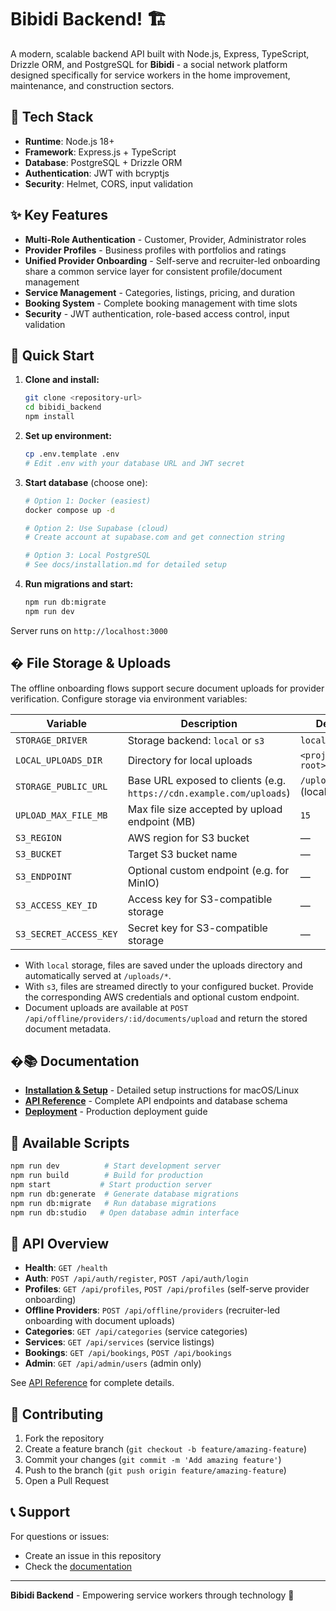# Bibidi Backend! 🏗️

A modern, scalable backend API built with Node.js, Express, TypeScript, Drizzle ORM, and PostgreSQL for **Bibidi** - a social network platform designed specifically for service workers in the home improvement, maintenance, and construction sectors.

## 🚀 Tech Stack

- **Runtime**: Node.js 18+
- **Framework**: Express.js + TypeScript
- **Database**: PostgreSQL + Drizzle ORM
- **Authentication**: JWT with bcryptjs
- **Security**: Helmet, CORS, input validation

## ✨ Key Features

- **Multi-Role Authentication** - Customer, Provider, Administrator roles
- **Provider Profiles** - Business profiles with portfolios and ratings
- **Unified Provider Onboarding** - Self-serve and recruiter-led onboarding share a common service layer for consistent profile/document management
- **Service Management** - Categories, listings, pricing, and duration
- **Booking System** - Complete booking management with time slots
- **Security** - JWT authentication, role-based access control, input validation

## 🚀 Quick Start

1. **Clone and install:**
   ```bash
   git clone <repository-url>
   cd bibidi_backend
   npm install
   ```

2. **Set up environment:**
   ```bash
   cp .env.template .env
   # Edit .env with your database URL and JWT secret
   ```

3. **Start database** (choose one):
   ```bash
   # Option 1: Docker (easiest)
   docker compose up -d
   
   # Option 2: Use Supabase (cloud)
   # Create account at supabase.com and get connection string
   
   # Option 3: Local PostgreSQL
   # See docs/installation.md for detailed setup
   ```

4. **Run migrations and start:**
   ```bash
   npm run db:migrate
   npm run dev
   ```

Server runs on `http://localhost:3000`

## �️ File Storage & Uploads

The offline onboarding flows support secure document uploads for provider verification. Configure storage via environment variables:

| Variable | Description | Default |
|----------|-------------|---------|
| `STORAGE_DRIVER` | Storage backend: `local` or `s3` | `local` |
| `LOCAL_UPLOADS_DIR` | Directory for local uploads | `<project-root>/uploads` |
| `STORAGE_PUBLIC_URL` | Base URL exposed to clients (e.g. `https://cdn.example.com/uploads`) | `/uploads` (local) |
| `UPLOAD_MAX_FILE_MB` | Max file size accepted by upload endpoint (MB) | `15` |
| `S3_REGION` | AWS region for S3 bucket | — |
| `S3_BUCKET` | Target S3 bucket name | — |
| `S3_ENDPOINT` | Optional custom endpoint (e.g. for MinIO) | — |
| `S3_ACCESS_KEY_ID` | Access key for S3-compatible storage | — |
| `S3_SECRET_ACCESS_KEY` | Secret key for S3-compatible storage | — |

- With `local` storage, files are saved under the uploads directory and automatically served at `/uploads/*`.
- With `s3`, files are streamed directly to your configured bucket. Provide the corresponding AWS credentials and optional custom endpoint.
- Document uploads are available at `POST /api/offline/providers/:id/documents/upload` and return the stored document metadata.

## �📚 Documentation

- **[Installation & Setup](docs/installation.md)** - Detailed setup instructions for macOS/Linux
- **[API Reference](docs/api.md)** - Complete API endpoints and database schema
- **[Deployment](docs/deployment.md)** - Production deployment guide

## 🔧 Available Scripts

```bash
npm run dev          # Start development server
npm run build        # Build for production
npm start           # Start production server
npm run db:generate  # Generate database migrations
npm run db:migrate   # Run database migrations
npm run db:studio   # Open database admin interface
```

## 🔐 API Overview

- **Health**: `GET /health`
- **Auth**: `POST /api/auth/register`, `POST /api/auth/login`
- **Profiles**: `GET /api/profiles`, `POST /api/profiles` (self-serve provider onboarding)
- **Offline Providers**: `POST /api/offline/providers` (recruiter-led onboarding with document uploads)
- **Categories**: `GET /api/categories` (service categories)
- **Services**: `GET /api/services` (service listings)
- **Bookings**: `GET /api/bookings`, `POST /api/bookings`
- **Admin**: `GET /api/admin/users` (admin only)

See [API Reference](docs/api.md) for complete details.

## 🤝 Contributing

1. Fork the repository
2. Create a feature branch (`git checkout -b feature/amazing-feature`)
3. Commit your changes (`git commit -m 'Add amazing feature'`)
4. Push to the branch (`git push origin feature/amazing-feature`)
5. Open a Pull Request

## 📞 Support

For questions or issues:
- Create an issue in this repository
- Check the [documentation](docs/)

---

**Bibidi Backend** - Empowering service workers through technology 🚀